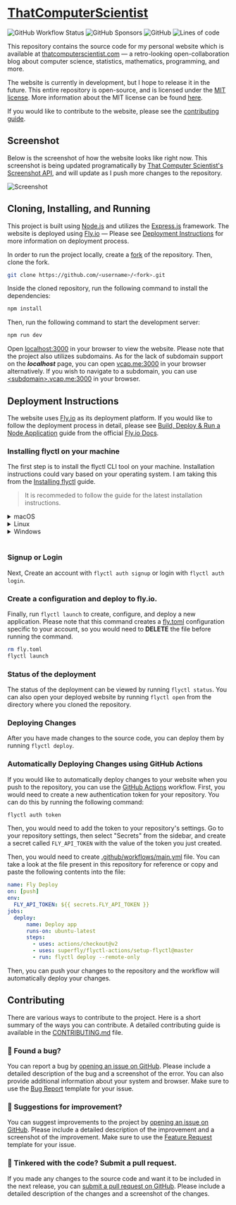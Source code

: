 # [ThatComputerScientist](https://thatcomputerscientist.com)

![GitHub Workflow Status](https://img.shields.io/github/workflow/status/luciferreeves/thatcomputerscientist/Fly%20Deploy?color=%232088FF&label=deployment&logo=github%20actions&logoColor=white&style=for-the-badge)
![GitHub Sponsors](https://img.shields.io/github/sponsors/luciferreeves?color=%23EA4AAA&logo=GitHub%20Sponsors&logoColor=white&style=for-the-badge)
![GitHub](https://img.shields.io/github/license/luciferreeves/thatcomputerscientist?color=%233DA639&logo=Open%20Source%20Initiative&logoColor=white&style=for-the-badge)
![Lines of code](https://img.shields.io/tokei/lines/github/luciferreeves/thatcomputerscientist?color=%23007ACC&label=lines%20of%20code&logo=Visual%20Studio%20Code&style=for-the-badge)

This repository contains the source code for my personal website which is available at [thatcomputerscientist.com](https://thatcomputerscientist.com) — a retro-looking open-collaboration blog about computer science, statistics, mathematics, programming, and more.

The website is currently in development, but I hope to release it in the future. This entire repository is open-source, and is licensed under the [MIT license](LICENSE.md). More information about the MIT license can be found [here](https://opensource.org/licenses/MIT).

If you would like to contribute to the website, please see the [contributing guide](#contributing).

## Screenshot

Below is the screenshot of how the website looks like right now. This screenshot is being updated programatically by [That Computer Scientist's Screenshot API](https://api.thatcomputerscientist.com/screenshot), and will update as I push more changes to the repository.

![Screenshot](https://api.thatcomputerscientist.com/screenshot?random=0.6349282834698706)

## Cloning, Installing, and Running

This project is built using [Node.js](https://nodejs.org) and utilizes the [Express.js](https://expressjs.com) framework. The website is deployed using [Fly.io](https://fly.io) — Please see [Deployment Instructions](#deployment-instructions) for more information on deployment process.

In order to run the project locally, create a [fork](https://github.com/luciferreeves/thatcomputerscientist/fork) of the repository. Then, clone the fork.

```bash
git clone https://github.com/<username>/<fork>.git
```

Inside the cloned repository, run the following command to install the dependencies:

```bash
npm install
```

Then, run the following command to start the development server:

```bash
npm run dev
```

Open [localhost:3000](http://localhost:3000) in your browser to view the website. Please note that the project also utilizes subdomains. As for the lack of subdomain support on the **_localhost_** page, you can open [vcap.me:3000](https://vcap.me:3000) in your browser alternatively. If you wish to navigate to a subdomain, you can use [&lt;subdomain>.vcap.me:3000](https://<subdomain>.vcap.me:3000) in your browser.

## Deployment Instructions

The website uses [Fly.io](https://fly.io) as its deployment platform. If you would like to follow the deployment process in detail, please see [Build, Deploy & Run a Node Application](https://fly.io/docs/getting-started/node/) guide from the official [Fly.io Docs](https://fly.io/docs).

### Installing flyctl on your machine

The first step is to install the flyctl CLI tool on your machine. Installation instructions could vary based on your operating system. I am taking this from the [Installing flyctl](https://fly.io/docs/getting-started/installing-flyctl/) guide.

> It is recommeded to follow the guide for the latest installation instructions.

<details>
    <summary>macOS</summary>
    <p>If you have the <a href="https://brew.sh/">Homebrew</a> package manager installed, flyctl can be installed by running:</p>
    <pre><code>brew install flyctl</code></pre>
    <p>If not, you can run the install script:</p>
    <pre><code>curl -L https://fly.io/install.sh | sh</code></pre>
</details>

<details>
    <summary>Linux</summary>
    <p>Run the install script:</p>
    <pre><code>curl -L https://fly.io/install.sh | sh</code></pre>
</details>

<details>
    <summary>Windows</summary>
    <p>Run the Powershell install script:</p>
    <pre><code>iwr https://fly.io/install.ps1 -useb | iex</code></pre>
</details>
<br>

### Signup or Login
Next, Create an account with `flyctl auth signup` or login with `flyctl auth login`.

### Create a configuration and deploy to fly.io.
Finally, run `flyctl launch` to create, configure, and deploy a new application. Please note that this command creates a [fly.toml](fly.toml) configuration specific to your account, so you would need to **DELETE** the file before running the command.
    
```bash
rm fly.toml
flyctl launch
```

### Status of the deployment
The status of the deployment can be viewed by running `flyctl status`. You can also open your deployed website by running `flyctl open` from the directory where you cloned the repository.

### Deploying Changes
After you have made changes to the source code, you can deploy them by running `flyctl deploy`.

### Automatically Deploying Changes using GitHub Actions
If you would like to automatically deploy changes to your website when you push to the repository, you can use the [GitHub Actions](
https://help.github.com/en/actions/configuring-and-managing-workflows/using-github-actions) workflow. First, you would need to create a new authentication token for your repository. You can do this by running the following command:

```bash
flyctl auth token
```

Then, you would need to add the token to your repository's settings. 
Go to your repository settings, then select "Secrets" from the sidebar, and create a secret called `FLY_API_TOKEN` with the value of the token you just created.

Then, you would need to create [.github/workflows/main.yml](.github/workflows/main.yml) file. You can take a look at the file present in this repository for reference or copy and paste the following contents into the file:

```yaml
name: Fly Deploy
on: [push]
env:
  FLY_API_TOKEN: ${{ secrets.FLY_API_TOKEN }}
jobs:
  deploy:
      name: Deploy app
      runs-on: ubuntu-latest
      steps:
        - uses: actions/checkout@v2
        - uses: superfly/flyctl-actions/setup-flyctl@master
        - run: flyctl deploy --remote-only
```
    
Then, you can push your changes to the repository and the workflow will automatically deploy your changes.

## Contributing

There are various ways to contribute to the project. Here is a short summary of the ways you can contribute. A detailed contributing guide is available in the [CONTRIBUTING.md](CONTRIBUTING.md) file.

### 🐞 Found a bug?
You can report a bug by [opening an issue on GitHub](https://github.com/luciferreeves/thatcomputerscientist/issues). Please include a detailed description of the bug and a screenshot of the error. You can also provide additional information about your system and browser. Make sure to use the [Bug Report](https://github.com/luciferreeves/thatcomputerscientist/issues/new?assignees=&labels=bug&template=bug_report.md&title=%5BBUG%5D) template for your issue.

### 📝 Suggestions for improvement?
You can suggest improvements to the project by [opening an issue on GitHub](https://github.com/luciferreeves/thatcomputerscientist/issues). Please include a detailed description of the improvement and a screenshot of the improvement. Make sure to use the [Feature Request](https://github.com/luciferreeves/thatcomputerscientist/issues/new?assignees=&labels=enhancement&template=feature_request.md&title=%5BENHANCEMENT%5D) template for your issue.

### 🔨 Tinkered with the code? Submit a pull request.
If you made any changes to the source code and want it to be included in the next release, you can [submit a pull request on GitHub](https://github.com/luciferreeves/thatcomputerscientist/pulls). Please include a detailed description of the changes and a screenshot of the changes.

